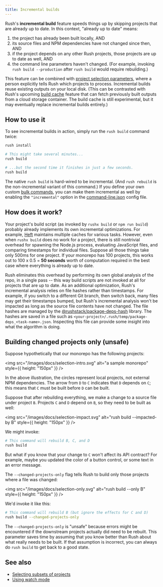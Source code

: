 ```yaml
---
title: Incremental builds
---
```


Rush's **incremental build** feature speeds things up by skipping projects that are already up to date.
In this context, "already up to date" means:

1. the project has already been built locally, AND
2. its source files and NPM dependencies have not changed since then, AND
3. if the project depends on any other Rush projects, those projects are up to date as well, AND
4. the command line parameters haven't changed. (For example, invoking `rush build --production`
   after `rush build` would require rebuilding.)

This feature can be combined with [project selection parameters](../developer/selecting_subsets.md),
where a person explicitly tells Rush which projects to process. Incremental builds reuse existing outputs on
your local disk. (This can be contrasted with Rush's upcoming
[build cache](../maintainer/build_cache.md)
feature that can fetch previously built outputs from a cloud storage container. The build cache is still experimental,
but it may eventually replace incremental builds entirely.)

## How to use it

To see incremental builds in action, simply run the `rush build` command twice:

```bash
rush install

# This might take several minutes...
rush build

# ...but the second time it finishes in just a few seconds.
rush build
```

The native `rush build` is hard-wired to be incremental. (And `rush rebuild` is the non-incremental variant of
this command.) If you define your own custom [bulk commands](../maintainer/custom_commands.md),
you can make them incremental as well by enabling the `"incremental"` option in
the [command-line.json](../configs/command-line_json.md) config file.

## How does it work?

Your project's build script (as invoked by `rushx build` or `npm run build`) probably already implements its own
incremental optimizations. For example, [Heft](https://rushstack.io/pages/heft/overview/) maintains multiple caches
for various tasks. However, even when `rushx build` does no work for a project, there is still nontrivial overhead
for spawning the Node.js process, evaluating JavaScript files, and comparing timestamps for individual files. Suppose
all those things take only 500ms for one project. If your monorepo has 100 projects, this works out to
100 x 0.5 = **50 seconds** worth of computation required in the best case where everything is already up to date.

Rush eliminates this overhead by performing its own global analysis of the repo, in a single pass -- this way
build scripts are not invoked at all for projects that are up to date. As an additional optimization, Rush's
incremental analysis relies on file hashes rather than timestamps. For example, if you switch to a different
Git branch, then switch back, many files may get their timestamps bumped, but Rush's incremental analysis won't
be impacted as long as the source file contents have not changed. The file hashes are managed by the
[@rushstack/package-deps-hash](https://www.npmjs.com/package/@rushstack/package-deps-hash) library.
The hashes are saved in a file such as `<your-project>/.rush/temp/package-deps_<task-name>.json`. Inspecting this
file can provide some insight into what the algorithm is doing.

## Building changed projects only (unsafe)

Suppose hypothetically that our monorepo has the following projects:

<img src="/images/docs/selection-intro.svg" alt="a sample monorepo" style={{ height: "150px" }} />

In the above illustration, the circles represent local projects, not external NPM dependencies.
The arrow from `D` to `C` indicates that `D` depends on `C`; this means that `C` must be built before
`D` can be built.

Suppose that after rebuilding everything, we make a change to a source file under project `B`.
Projects `C` and `D` depend on `B`, so they need to be built as well:

<img src="/images/docs/selection-impact.svg" alt="rush build --impacted-by B" style={{ height: "150px" }} />

We might invoke:

```bash
# This command will rebuild B, C, and D
rush build
```

But what if you know that your change to `C` won't affect its API contract? For example, maybe you updated the
color of a button control, or some text in an error message.

The `--changed-projects-only` flag tells Rush to build only those projects where a file was changed:

<img src="/images/docs/selection-only.svg" alt="rush build --only B" style={{ height: "150px" }} />

We'd invoke it like this:

```bash
# This command will rebuild B (but ignore the effects for C and D)
rush build --changed-projects-only
```

The `--changed-projects-only` is "unsafe" because errors might be encountered if the downstream projects actually
did need to be rebuilt. This parameter saves time by assuming that you know better than Rush about what really needs
to be built. If that assumption is incorrect, you can always do `rush build` to get back to a good state.

## See also

- [Selecting subsets of projects](../developer/selecting_subsets.md)
- [Using watch mode](../advanced/watch_mode.md)
